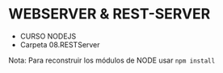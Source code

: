 # WEBSERVER & REST-SERVER

* CURSO NODEJS
* Carpeta 08.RESTServer

Nota: Para reconstruir los módulos de NODE usar ```npm install``` 
